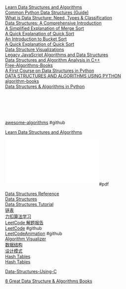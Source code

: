 [Learn Data Structures and Algorithms](https://www.programiz.com/dsa)  
[Common Python Data Structures (Guide)](https://realpython.com/python-data-structures/)  
[What is Data Structure: Need, Types & Classification](https://www.mygreatlearning.com/blog/data-structure-tutorial-for-beginners/)  
[Data Structures: A Comprehensive Introduction](https://dev.to/m__mdy__m/data-structures-a-comprehensive-introduction-2o13)  
[A Simplified Explanation of Merge Sort](https://medium.com/karuna-sehgal/a-simplified-explanation-of-merge-sort-77089fe03bb2)  
[A Quick Explanation of Quick Sort](https://medium.com/karuna-sehgal/a-quick-explanation-of-quick-sort-7d8e2563629b)  
[An Introduction to Bucket Sort](https://medium.com/karuna-sehgal/an-introduction-to-bucket-sort-62aa5325d124)  
[A Quick Explanation of Quick Sort](https://medium.com/@karuna24s)  
[Data Structure Visualizations](https://www.cs.usfca.edu/~galles/visualization/Algorithms.html)  
[Legacy JavaScript Algorithms and Data Structures](https://www.freecodecamp.org/learn/javascript-algorithms-and-data-structures/)  
[Data Structures and Algorithm Analysis in C++]()  
[Free-Algorithms-Books](https://github.com/GauravWalia19/Free-Algorithms-Books/tree/main/Library/src)  
[A First Course on Data Structures in Python]()  
[DATA STRUCTURES AND ALGORITHMS USING PYTHON]()  
[algorithm-books](https://github.com/0bprashanthc/algorithm-books/tree/master)  
[Data Structures & Algorithms in Python]()  
[]()  
[]()  
[]()  
[]()  
[]()  
[]()  


[awesome-algorithms](https://github.com/tayllan/awesome-algorithms) #github  

[Learn Data Structures and Algorithms](https://www.programiz.com/dsa)  

![Grokking Algorithms](./assets/grokking-algorithms.pdf) #pdf  

[Data Structures Reference](https://www.interviewcake.com/data-structures-reference)  
[Data Structures](https://www.hackerearth.com/practice/data-structures)  
[Data Structures Tutorial](https://www.geeksforgeeks.org/data-structures/)  
[链表](https://www.dotcpp.com/course/ds-link/)  
[力扣算法学习](https://leetcode-solution-leetcode-pp.gitbook.io/leetcode-solution/)  
[LeetCode 解题报告](https://tyzhang.top/article/leetcodesolu/)  
[LeetCode](https://github.com/mazhuowen/LeetCode/tree/master) #github  
[LeetCodeAnimation](https://github.com/MisterBooo/LeetCodeAnimation) #github  
[Algorithm Visualizer](https://algorithm-visualizer.org/)  
[数据结构](https://songwell1024.github.io/categories/%E6%95%B0%E6%8D%AE%E7%BB%93%E6%9E%84/)  
[设计模式](https://songwell1024.github.io/categories/%E8%AE%BE%E8%AE%A1%E6%A8%A1%E5%BC%8F/)  
[Hash Tables](https://craftinginterpreters.com/hash-tables.html)  
[Hash Tables](https://www.eecs.umich.edu/courses/eecs380/ALG/niemann/s_man.htm)  

[Data-Structures-Using-C](https://github.com/GauravWalia19/Free-Algorithms-Books/blob/main/Library/src/C/Data-Structures-Using-C-2nd-edition.pdf)  


[8 Great Data Structure & Algorithms Books](https://www.tableau.com/learn/articles/books-about-data-structures-algorithms)  
